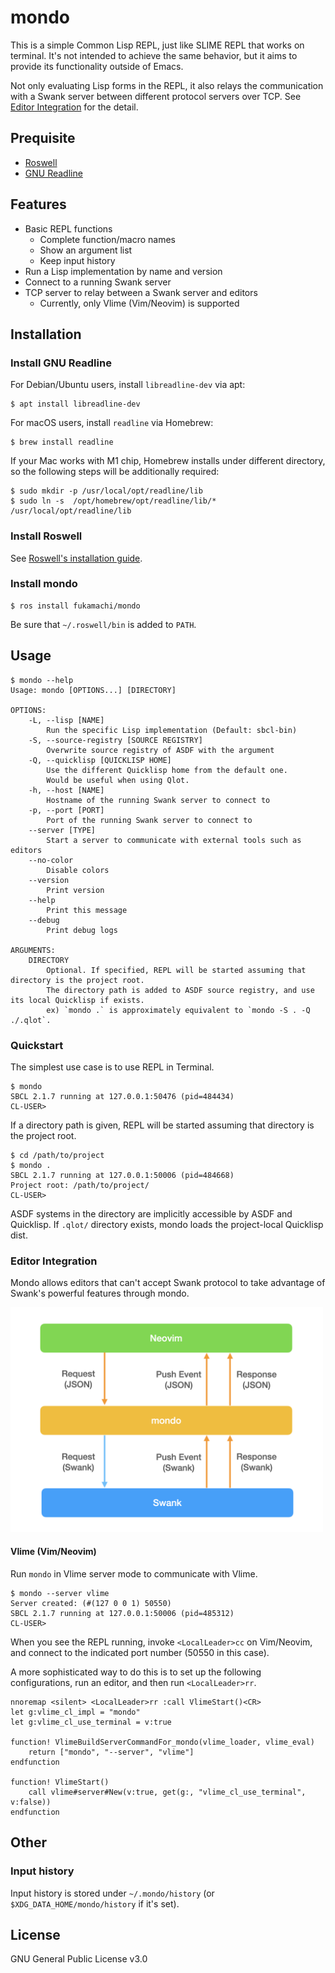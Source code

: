 # mondo

This is a simple Common Lisp REPL, just like SLIME REPL that works on terminal.
It's not intended to achieve the same behavior, but it aims to provide its functionality outside of Emacs.

Not only evaluating Lisp forms in the REPL, it also relays the communication with a Swank server between different protocol servers over TCP. See [Editor Integration](#editor-integration) for the detail.

## Prequisite

* [Roswell](https://github.com/roswell/roswell)
* [GNU Readline](https://tiswww.case.edu/php/chet/readline/rltop.html)

## Features

* Basic REPL functions
  * Complete function/macro names
  * Show an argument list
  * Keep input history
* Run a Lisp implementation by name and version
* Connect to a running Swank server
* TCP server to relay between a Swank server and editors
  * Currently, only Vlime (Vim/Neovim) is supported

## Installation

### Install GNU Readline

For Debian/Ubuntu users, install `libreadline-dev` via apt:

```
$ apt install libreadline-dev
```

For macOS users, install `readline` via Homebrew:

```
$ brew install readline
```

If your Mac works with M1 chip, Homebrew installs under different directory, so the following steps will be additionally required:

```
$ sudo mkdir -p /usr/local/opt/readline/lib
$ sudo ln -s  /opt/homebrew/opt/readline/lib/* /usr/local/opt/readline/lib
```

### Install Roswell

See [Roswell's installation guide](https://github.com/roswell/roswell/wiki/Installation).

### Install mondo

```
$ ros install fukamachi/mondo
```

Be sure that `~/.roswell/bin` is added to `PATH`.

## Usage

```
$ mondo --help
Usage: mondo [OPTIONS...] [DIRECTORY]

OPTIONS:
    -L, --lisp [NAME]
        Run the specific Lisp implementation (Default: sbcl-bin)
    -S, --source-registry [SOURCE REGISTRY]
        Overwrite source registry of ASDF with the argument
    -Q, --quicklisp [QUICKLISP HOME]
        Use the different Quicklisp home from the default one.
        Would be useful when using Qlot.
    -h, --host [NAME]
        Hostname of the running Swank server to connect to
    -p, --port [PORT]
        Port of the running Swank server to connect to
    --server [TYPE]
        Start a server to communicate with external tools such as editors
    --no-color
        Disable colors
    --version
        Print version
    --help
        Print this message
    --debug
        Print debug logs

ARGUMENTS:
    DIRECTORY
        Optional. If specified, REPL will be started assuming that directory is the project root.
        The directory path is added to ASDF source registry, and use its local Quicklisp if exists.
        ex) `mondo .` is approximately equivalent to `mondo -S . -Q ./.qlot`.
```

### Quickstart

The simplest use case is to use REPL in Terminal.

```
$ mondo
SBCL 2.1.7 running at 127.0.0.1:50476 (pid=484434)
CL-USER>
```

If a directory path is given, REPL will be started assuming that directory is the project root.

```
$ cd /path/to/project
$ mondo .
SBCL 2.1.7 running at 127.0.0.1:50006 (pid=484668)
Project root: /path/to/project/
CL-USER>
```

ASDF systems in the directory are implicitly accessible by ASDF and Quicklisp. If `.qlot/` directory exists, mondo loads the project-local Quicklisp dist.

### Editor Integration

Mondo allows editors that can't accept Swank protocol to take advantage of Swank's powerful features through mondo.

<img src="./images/mondo-server.png" width="500px" alt="Picture how mondo relays messages between an editor and a Swank server">

#### Vlime (Vim/Neovim)

Run `mondo` in Vlime server mode to communicate with Vlime.

```
$ mondo --server vlime
Server created: (#(127 0 0 1) 50550)
SBCL 2.1.7 running at 127.0.0.1:50006 (pid=485312)
CL-USER>
```

When you see the REPL running, invoke `<LocalLeader>cc` on Vim/Neovim, and connect to the indicated port number (50550 in this case).

A more sophisticated way to do this is to set up the following configurations, run an editor, and then run `<LocalLeader>rr`.

```vimscript
nnoremap <silent> <LocalLeader>rr :call VlimeStart()<CR>
let g:vlime_cl_impl = "mondo"
let g:vlime_cl_use_terminal = v:true

function! VlimeBuildServerCommandFor_mondo(vlime_loader, vlime_eval)
    return ["mondo", "--server", "vlime"]
endfunction

function! VlimeStart()
    call vlime#server#New(v:true, get(g:, "vlime_cl_use_terminal", v:false))
endfunction
```

## Other

### Input history

Input history is stored under `~/.mondo/history` (or `$XDG_DATA_HOME/mondo/history` if it's set).

## License

GNU General Public License v3.0
